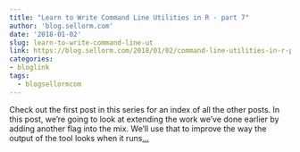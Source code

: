 ```yaml
---
title: "Learn to Write Command Line Utilities in R - part 7"
author: 'blog.sellorm.com'
date: '2018-01-02'
slug: learn-to-write-command-line-ut
link: https://blog.sellorm.com/2018/01/02/command-line-utilities-in-r-pt-7/
categories:
- bloglink
tags:
  - blogsellormcom
---
```


Check out the first post in this series for an index of all the other posts. In this post, we’re going to look at extending the work we’ve done earlier by adding another flag into the mix. We’ll use that to improve the way the output of the tool looks when it runs[... <i class="fas fa-external-link-alt"></i>](https://blog.sellorm.com/2018/01/02/command-line-utilities-in-r-pt-7/)

